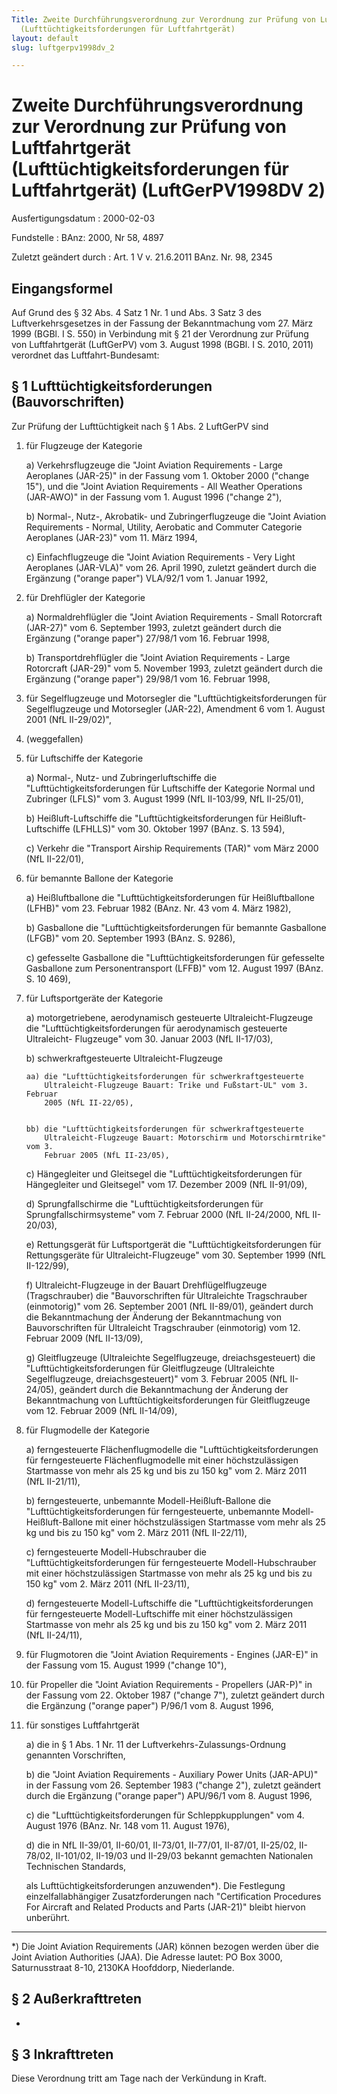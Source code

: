 ```yaml
---
Title: Zweite Durchführungsverordnung zur Verordnung zur Prüfung von Luftfahrtgerät
  (Lufttüchtigkeitsforderungen für Luftfahrtgerät)
layout: default
slug: luftgerpv1998dv_2

---
```


# Zweite Durchführungsverordnung zur Verordnung zur Prüfung von Luftfahrtgerät (Lufttüchtigkeitsforderungen für Luftfahrtgerät) (LuftGerPV1998DV 2)

Ausfertigungsdatum
:   2000-02-03

Fundstelle
:   BAnz: 2000, Nr 58, 4897

Zuletzt geändert durch
:   Art. 1 V v. 21.6.2011 BAnz. Nr. 98, 2345


## Eingangsformel

Auf Grund des § 32 Abs. 4 Satz 1 Nr. 1 und Abs. 3 Satz 3 des
Luftverkehrsgesetzes in der Fassung der Bekanntmachung vom 27. März
1999 (BGBl. I S. 550) in Verbindung mit § 21 der Verordnung zur
Prüfung von Luftfahrtgerät (LuftGerPV) vom 3. August 1998 (BGBl. I S.
2010, 2011) verordnet das Luftfahrt-Bundesamt:


## § 1 Lufttüchtigkeitsforderungen (Bauvorschriften)

Zur Prüfung der Lufttüchtigkeit nach § 1 Abs. 2 LuftGerPV sind

1.  für Flugzeuge der Kategorie

    a)  Verkehrsflugzeuge die "Joint Aviation Requirements - Large Aeroplanes
        (JAR-25)" in der Fassung vom 1. Oktober 2000 ("change 15"), und die
        "Joint Aviation Requirements - All Weather Operations (JAR-AWO)" in
        der Fassung vom 1. August 1996 ("change 2"),


    b)  Normal-, Nutz-, Akrobatik- und Zubringerflugzeuge die "Joint Aviation
        Requirements - Normal, Utility, Aerobatic and Commuter Categorie
        Aeroplanes (JAR-23)" vom 11. März 1994,


    c)  Einfachflugzeuge die "Joint Aviation Requirements - Very Light
        Aeroplanes (JAR-VLA)" vom 26. April 1990, zuletzt geändert durch die
        Ergänzung ("orange paper") VLA/92/1 vom 1. Januar 1992,





2.  für Drehflügler der Kategorie

    a)  Normaldrehflügler die "Joint Aviation Requirements - Small Rotorcraft
        (JAR-27)" vom 6. September 1993, zuletzt geändert durch die Ergänzung
        ("orange paper") 27/98/1 vom 16. Februar 1998,


    b)  Transportdrehflügler die "Joint Aviation Requirements - Large
        Rotorcraft (JAR-29)" vom 5. November 1993, zuletzt geändert durch die
        Ergänzung ("orange paper") 29/98/1 vom 16. Februar 1998,





3.  für Segelflugzeuge und Motorsegler die "Lufttüchtigkeitsforderungen
    für Segelflugzeuge und Motorsegler (JAR-22), Amendment 6 vom 1. August
    2001 (NfL II-29/02)",


4.  (weggefallen)


5.  für Luftschiffe der Kategorie

    a)  Normal-, Nutz- und Zubringerluftschiffe die
        "Lufttüchtigkeitsforderungen für Luftschiffe der Kategorie Normal und
        Zubringer (LFLS)" vom 3. August 1999 (NfL II-103/99, NfL II-25/01),


    b)  Heißluft-Luftschiffe die "Lufttüchtigkeitsforderungen für Heißluft-
        Luftschiffe (LFHLLS)" vom 30. Oktober 1997 (BAnz. S. 13 594),


    c)  Verkehr die "Transport Airship Requirements (TAR)" vom März 2000 (NfL
        II-22/01),





6.  für bemannte Ballone der Kategorie

    a)  Heißluftballone die "Lufttüchtigkeitsforderungen für Heißluftballone
        (LFHB)" vom 23. Februar 1982 (BAnz. Nr. 43 vom 4. März 1982),


    b)  Gasballone die "Lufttüchtigkeitsforderungen für bemannte Gasballone
        (LFGB)" vom 20. September 1993 (BAnz. S. 9286),


    c)  gefesselte Gasballone die "Lufttüchtigkeitsforderungen für gefesselte
        Gasballone zum Personentransport (LFFB)" vom 12. August 1997 (BAnz. S.
        10 469),





7.  für Luftsportgeräte der Kategorie

    a)  motorgetriebene, aerodynamisch gesteuerte Ultraleicht-Flugzeuge die
        "Lufttüchtigkeitsforderungen für aerodynamisch gesteuerte Ultraleicht-
        Flugzeuge" vom 30. Januar 2003 (NfL II-17/03),


    b)  schwerkraftgesteuerte Ultraleicht-Flugzeuge

        aa) die "Lufttüchtigkeitsforderungen für schwerkraftgesteuerte
            Ultraleicht-Flugzeuge Bauart: Trike und Fußstart-UL" vom 3. Februar
            2005 (NfL II-22/05),


        bb) die "Lufttüchtigkeitsforderungen für schwerkraftgesteuerte
            Ultraleicht-Flugzeuge Bauart: Motorschirm und Motorschirmtrike" vom 3.
            Februar 2005 (NfL II-23/05),





    c)  Hängegleiter und Gleitsegel die "Lufttüchtigkeitsforderungen für
        Hängegleiter und Gleitsegel" vom 17. Dezember 2009 (NfL II-91/09),


    d)  Sprungfallschirme die "Lufttüchtigkeitsforderungen für
        Sprungfallschirmsysteme" vom 7. Februar 2000 (NfL II-24/2000, NfL
        II-20/03),


    e)  Rettungsgerät für Luftsportgerät die "Lufttüchtigkeitsforderungen für
        Rettungsgeräte für Ultraleicht-Flugzeuge" vom 30. September 1999 (NfL
        II-122/99),


    f)  Ultraleicht-Flugzeuge in der Bauart Drehflügelflugzeuge
        (Tragschrauber) die "Bauvorschriften für Ultraleichte Tragschrauber
        (einmotorig)" vom 26. September 2001 (NfL II-89/01), geändert durch
        die Bekanntmachung der Änderung der Bekanntmachung von Bauvorschriften
        für Ultraleicht Tragschrauber (einmotorig) vom 12. Februar 2009 (NfL
        II-13/09),


    g)  Gleitflugzeuge (Ultraleichte Segelflugzeuge, dreiachsgesteuert) die
        "Lufttüchtigkeitsforderungen für Gleitflugzeuge (Ultraleichte
        Segelflugzeuge, dreiachsgesteuert)" vom 3. Februar 2005 (NfL
        II-24/05), geändert durch die Bekanntmachung der Änderung der
        Bekanntmachung von Lufttüchtigkeitsforderungen für Gleitflugzeuge vom
        12\. Februar 2009 (NfL II-14/09),





8.  für Flugmodelle der Kategorie

    a)  ferngesteuerte Flächenflugmodelle die "Lufttüchtigkeitsforderungen für
        ferngesteuerte Flächenflugmodelle mit einer höchstzulässigen
        Startmasse von mehr als 25 kg und bis zu 150 kg" vom 2. März 2011 (NfL
        II-21/11),


    b)  ferngesteuerte, unbemannte Modell-Heißluft-Ballone die
        "Lufttüchtigkeitsforderungen für ferngesteuerte, unbemannte Modell-
        Heißluft-Ballone mit einer höchstzulässigen Startmasse vom mehr als 25
        kg und bis zu 150 kg" vom 2. März 2011 (NfL II-22/11),


    c)  ferngesteuerte Modell-Hubschrauber die "Lufttüchtigkeitsforderungen
        für ferngesteuerte Modell-Hubschrauber mit einer höchstzulässigen
        Startmasse von mehr als 25 kg und bis zu 150 kg" vom 2. März 2011 (NfL
        II-23/11),


    d)  ferngesteuerte Modell-Luftschiffe die "Lufttüchtigkeitsforderungen für
        ferngesteuerte Modell-Luftschiffe mit einer höchstzulässigen
        Startmasse von mehr als 25 kg und bis zu 150 kg" vom 2. März 2011 (NfL
        II-24/11),





9.  für Flugmotoren die "Joint Aviation Requirements - Engines (JAR-E)" in
    der Fassung vom 15. August 1999 ("change 10"),


10. für Propeller die "Joint Aviation Requirements - Propellers (JAR-P)"
    in der Fassung vom 22. Oktober 1987 ("change 7"), zuletzt geändert
    durch die Ergänzung ("orange paper") P/96/1 vom 8. August 1996,


11. für sonstiges Luftfahrtgerät

    a)  die in § 1 Abs. 1 Nr. 11 der Luftverkehrs-Zulassungs-Ordnung genannten
        Vorschriften,


    b)  die "Joint Aviation Requirements - Auxiliary Power Units (JAR-APU)" in
        der Fassung vom 26. September 1983 ("change 2"), zuletzt geändert
        durch die Ergänzung ("orange paper") APU/96/1 vom 8. August 1996,


    c)  die "Lufttüchtigkeitsforderungen für Schleppkupplungen" vom 4. August
        1976 (BAnz. Nr. 148 vom 11. August 1976),


    d)  die in NfL II-39/01, II-60/01, II-73/01, II-77/01, II-87/01, II-25/02,
        II-78/02, II-101/02, II-19/03 und II-29/03 bekannt gemachten
        Nationalen Technischen Standards,




    als Lufttüchtigkeitsforderungen anzuwenden\*). Die Festlegung
    einzelfallabhängiger Zusatzforderungen nach "Certification Procedures
    For Aircraft and Related Products and Parts (JAR-21)" bleibt hiervon
    unberührt.



-----

\*) Die Joint Aviation Requirements (JAR) können bezogen werden über die
    Joint Aviation Authorities (JAA). Die Adresse lautet: PO Box 3000,
    Saturnusstraat 8-10, 2130KA Hoofddorp, Niederlande.





## § 2 Außerkrafttreten

-


## § 3 Inkrafttreten

Diese Verordnung tritt am Tage nach der Verkündung in Kraft.

